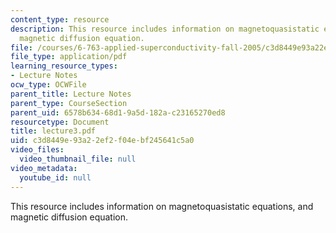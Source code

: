 ```yaml
---
content_type: resource
description: This resource includes information on magnetoquasistatic equations, and
  magnetic diffusion equation.
file: /courses/6-763-applied-superconductivity-fall-2005/c3d8449e93a22ef2f04ebf245641c5a0_lecture3.pdf
file_type: application/pdf
learning_resource_types:
- Lecture Notes
ocw_type: OCWFile
parent_title: Lecture Notes
parent_type: CourseSection
parent_uid: 6578b634-68d1-9a5d-182a-c23165270ed8
resourcetype: Document
title: lecture3.pdf
uid: c3d8449e-93a2-2ef2-f04e-bf245641c5a0
video_files:
  video_thumbnail_file: null
video_metadata:
  youtube_id: null
---
```

This resource includes information on magnetoquasistatic equations, and magnetic diffusion equation.